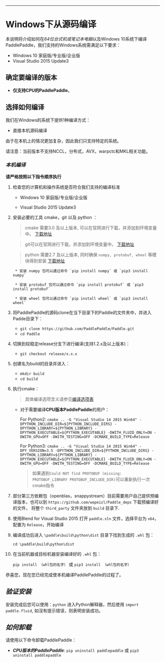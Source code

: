 ***
# **Windows下从源码编译**

本说明将介绍如何在*64位台式机或笔记本电脑*以及Windows 10系统下编译PaddlePaddle，我们支持的Windows系统需满足以下要求：

* Windows 10 家庭版/专业版/企业版
* Visual Studio 2015 Update3

## 确定要编译的版本
* **仅支持CPU的PaddlePaddle**。

<!--* 支持GPU的PaddlePaddle，为了使得PaddlePaddle程序运行的更加迅速，我们通常使用GPU对PaddlePaddle程序进行加速，但安装GPU版本的PaddlePaddle需要先拥有满足以下条件的NVIDIA? GPU（具体安装流程和配置请务必参见NVIDIA官方文档：[For CUDA](https://docs.nvidia.com/cuda/cuda-installation-guide-linux/)，[For cuDNN](https://docs.nvidia.com/deeplearning/sdk/cudnn-install/)）
	* *Cuda 工具包9.0配合cuDNN v7*
	* *Cuda 工具包8.0配合cuDNN v7*
	* *GPU运算能力超过1.0的硬件设备*-->

## 选择如何编译
我们在Windows的系统下提供1种编译方式：

* 直接本机源码编译

由于在本机上的情况更加复杂，因此我们只支持特定的系统。

请注意：当前版本不支持NCCL，分布式，AVX，warpctc和MKL相关功能。

<a name="ct_source"></a>

### ***本机编译***

**请严格按照以下指令顺序执行**

1. 检查您的计算机和操作系统是否符合我们支持的编译标准

    * Windows 10 家庭版/专业版/企业版
    
    * Visual Studio 2015 Update3

2. 安装必要的工具 cmake，git 以及 python ：

    > cmake 需要3.0 及以上版本, 可以在官网进行下载，并添加到环境变量中。 [下载地址](https://cmake.org/download/)
    
    > git可以在官网进行下载，并添加到环境变量中。 [下载地址](https://gitforwindows.org/)
    
    > python 需要2.7 及以上版本, 同时确保 `numpy, protobuf, wheel` 等模块得到安装 [下载地址](https://www.python.org/download/releases/2.7/)
    
        * 安装 numpy 包可以通过命令 `pip install numpy` 或 `pip3 install numpy`
        
        * 安装 protobuf 包可以通过命令 `pip install protobuf` 或 `pip3 install protobuf`
        
        * 安装 wheel 包可以通过命令 `pip install wheel` 或 `pip3 install wheel`

3. 将PaddlePaddle的源码clone在当下目录下的Paddle的文件夹中，并进入Padde目录下：

	- `git clone https://github.com/PaddlePaddle/Paddle.git`
	- `cd Paddle`

4. 切换到较稳定release分支下进行编译(支持1.2.x及以上版本)：

	- `git checkout release/x.x.x`

5. 创建名为build的目录并进入：

	- `mkdir build`
	- `cd build`

6. 执行cmake：

	>具体编译选项含义请参见[编译选项表](../Tables.html/#Compile)<!--TODO：Link 安装选项表到这里-->


	*  对于需要编译**CPU版本PaddlePaddle**的用户：

		For Python2: `cmake .. -G "Visual Studio 14 2015 Win64" -DPYTHON_INCLUDE_DIR=${PYTHON_INCLUDE_DIRS}
			 -DPYTHON_LIBRARY=${PYTHON_LIBRARY}
			 -DPYTHON_EXECUTABLE=${PYTHON_EXECUTABLE} -DWITH_FLUID_ONLY=ON -DWITH_GPU=OFF -DWITH_TESTING=OFF -DCMAKE_BUILD_TYPE=Release`
			 
		For Python3: `cmake .. -G "Visual Studio 14 2015 Win64" -DPY_VERSION=3.5 -DPYTHON_INCLUDE_DIR=${PYTHON_INCLUDE_DIRS}
			 -DPYTHON_LIBRARY=${PYTHON_LIBRARY}
			 -DPYTHON_EXECUTABLE=${PYTHON_EXECUTABLE} -DWITH_FLUID_ONLY=ON -DWITH_GPU=OFF -DWITH_TESTING=OFF -DCMAKE_BUILD_TYPE=Release`

		> 如果遇到`Could NOT find PROTOBUF (missing:  PROTOBUF_LIBRARY PROTOBUF_INCLUDE_DIR)`可以重新执行一次cmake指令

7. 部分第三方依赖包（openblas，snappystream）目前需要用户自己提供预编译版本，也可以到 `https://github.com/wopeizl/Paddle_deps` 下载预编译好的文件， 将整个 `third_party` 文件夹放到 `build` 目录下.

8. 使用Blend for Visual Studio 2015 打开 `paddle.sln` 文件，选择平台为 `x64`，配置为 `Release`，开始编译

9. 编译成功后进入 `\paddle\build\python\dist` 目录下找到生成的 `.whl` 包：
  
	`cd \paddle\build\python\dist`

10. 在当前机器或目标机器安装编译好的 `.whl` 包：

	`pip install （whl包的名字）` 或 `pip3 install （whl包的名字）`

恭喜您，现在您已经完成使本机编译PaddlePaddle的过程了。


## ***验证安装***
安装完成后您可以使用：`python` 进入Python解释器，然后使用 `import paddle.fluid`, 如沒有提示错误，则表明安装成功。

## ***如何卸载***
请使用以下命令卸载PaddlePaddle：

* ***CPU版本的PaddlePaddle***: `pip uninstall paddlepaddle` 或 `pip3 uninstall paddlepaddle`
